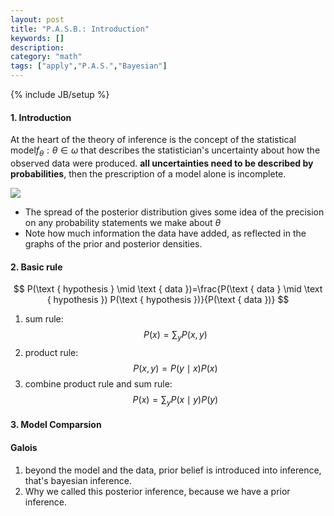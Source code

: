 ```yaml
---
layout: post
title: "P.A.S.B.: Introduction"
keywords: []
description: 
category: "math"
tags: ["apply","P.A.S.","Bayesian"]
---
```

{% include JB/setup %}

#### 1. Introduction
At the heart of the theory of inference is the concept of the statistical
model$f_{\theta}: \theta \in \omega$ that describes the statistician's
uncertainty about how the observed data were produced. 
**all
   uncertainties need to be described by probabilities**, then the prescription of
   a model alone is incomplete.

<img src="{{IMAGE_PATH}}/math-apply-probability-and-statistics-bayesian-inference.png" />

- The spread of the posterior distribution gives some idea of the precision on
  any probability statements we make about $\theta$
- Note how much information the data have added, as reflected in the graphs of
  the prior and posterior densities.



#### 2. Basic rule

$$
P(\text { hypothesis } \mid \text { data })=\frac{P(\text { data } \mid \text { hypothesis }) P(\text { hypothesis })}{P(\text { data })}
$$


1. sum rule: $$ P(x)=\sum_{y} P(x, y) $$
2. product rule: $$ P(x, y)=P(y \mid x) P(x) $$
4. combine product rule and sum rule: $$ P(x)=\sum_{y} P(x \mid y) P(y) $$


#### 3. Model Comparsion





#### Galois
1. beyond the model and the data, prior belief is introduced into inference,
   that's bayesian inference.
2. Why we called this posterior inference, because we have a prior inference.


